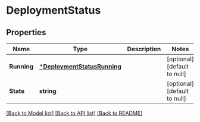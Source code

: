 # DeploymentStatus

## Properties
Name | Type | Description | Notes
------------ | ------------- | ------------- | -------------
**Running** | [***DeploymentStatusRunning**](DeploymentStatusRunning.md) |  | [optional] [default to null]
**State** | **string** |  | [optional] [default to null]

[[Back to Model list]](../README.md#documentation-for-models) [[Back to API list]](../README.md#documentation-for-api-endpoints) [[Back to README]](../README.md)


